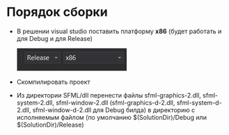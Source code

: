 # Порядок сборки

+ В решении visual studio поставить платформу **x86** (будет работать и для Debug и для Release)

  ![](https://github.com/userhasnoalias/SlotMachine/blob/master/x86.png)
+ Скомпилировать проект
+ Из директории SFML/dll перенести файлы sfml-graphics-2.dll, sfml-system-2.dll, sfml-window-2.dll (sfml-graphics-d-2.dll, sfml-system-d-2.dll, sfml-window-d-2.dll для Debug билда) в директорию с исполняемым файлом (по умолчанию $(SolutionDir)/Debug или $(SolutionDir)/Release)
